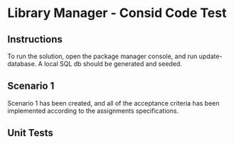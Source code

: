 ﻿# Library Manager - Consid Code Test

## Instructions
To run the solution, open the package manager console, and run update-database.
A local SQL db should be generated and seeded.

## Scenario 1
Scenario 1 has been created, and all of the acceptance criteria has been 
implemented according to the assignments specifications.

## Unit Tests

